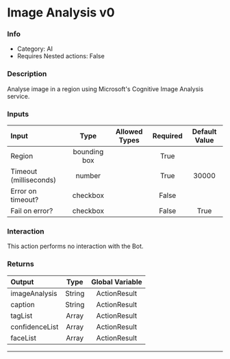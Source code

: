 # Image Analysis v0

### Info

- Category: AI
- Requires Nested actions: False


### Description
Analyse image in a region using Microsoft's Cognitive Image Analysis service.


### Inputs

| Input | Type | Allowed Types | Required |  Default Value |
| :--- | :---: | :---: | :---: | :---: |
| Region | bounding box |  | True |  |
| Timeout (milliseconds) | number |  | True | 30000 |
| Error on timeout? | checkbox |  | False |  |
| Fail on error? | checkbox |  | False | True |


### Interaction
This action performs no interaction with the Bot.

### Returns

| Output | Type | Global Variable |
| :--- | :---: | :---: |
| imageAnalysis | String | ActionResult |
| caption | String | ActionResult |
| tagList | Array | ActionResult |
| confidenceList | Array | ActionResult |
| faceList | Array | ActionResult |

---